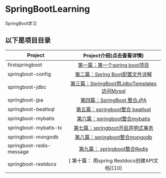 # SpringBootLearning

SpringBoot学习

## 以下是项目目录

| Project               | Project介绍(点击查看详情)     |
| --------              |          :----:             |
| firstspringboot       |         [第一篇：第一个spring boot项目][1]            |
| springboot-config     |         [第二篇：Spring Boot配置文件详解][2]            |
| springboot-jdbc       |         [第三篇：SpringBoot用JdbcTemplates访问Mysql][3]            |
| springboot-jpa        |         [第四篇：SpringBoot 整合JPA][4]            |
| springboot-beatlsql   |         [第五篇：springboot整合 beatlsql][5]            |
| springboot-mybatis      |         [第六篇：springboot整合mybatis][6]            |
| springboot-mybatis-tx   |         [第七篇：springboot开启声明式事务][7]            |
| springboot-mongodb      |         [ 第八篇：springboot整合mongodb][8]            |
| springboot-redis-message     |         [ 第九篇： springboot整合Redis][9]            |
| springboot-restdocs     |         [ 第十篇： 用spring Restdocs创建API文档][10]            |

[1]:https://github.com/yueyue10/SpringBootLearning/tree/master/firstspringboot-2h
[2]:https://github.com/yueyue10/SpringBootLearning/tree/master/springboot-config
[3]:https://github.com/yueyue10/SpringBootLearning/tree/master/springboot-jdbc
[4]:https://github.com/yueyue10/SpringBootLearning/tree/master/springboot-jpa
[5]:https://github.com/yueyue10/SpringBootLearning/tree/master/springboot-beatlsql
[6]:https://github.com/yueyue10/SpringBootLearning/tree/master/springboot-mybatis
[7]:https://github.com/yueyue10/SpringBootLearning/tree/master/springboot-mybatis-tx
[8]:https://github.com/yueyue10/SpringBootLearning/tree/master/springboot-mongodb
[9]:https://github.com/yueyue10/SpringBootLearning/tree/master/springboot-restdocs